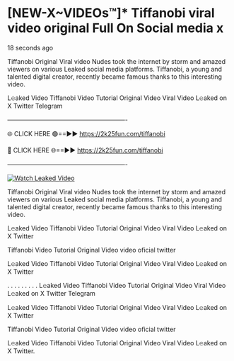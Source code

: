 # [NEW-X~VIDEOs™]* Tiffanobi viral video original Full On Social media x

18 seconds ago

Tiffanobi Original Viral video Nudes took the internet by storm and amazed viewers on various Leaked social media platforms. Tiffanobi, a young and talented digital creator, recently became famous thanks to this interesting video.

L𝚎aked Video Tiffanobi Video Tutorial Original Video Viral Video L𝚎aked on X Twitter Telegram

———————————————————-

🌐 CLICK HERE 🟢==►► https://2k25fun.com/tiffanobi

🔴 CLICK HERE 🌐==►► https://2k25fun.com/tiffanobi

———————————————————-

[![Watch Leaked Video](https://miro.medium.com/v2/resize:fit:828/format:webp/1*cilzJN44JGOrTw9NJCrNHA.gif "Watch Leaked Video")](https://2k25fun.com/tiffanobi)

Tiffanobi Original Viral video Nudes took the internet by storm and amazed viewers on various Leaked social media platforms. Tiffanobi, a young and talented digital creator, recently became famous thanks to this interesting video.

L𝚎aked Video Tiffanobi Video Tutorial Original Video Viral Video L𝚎aked on X Twitter

Tiffanobi Video Tutorial Original Video video oficial twitter

L𝚎aked Video Tiffanobi Video Tutorial Original Video Viral Video L𝚎aked on X Twitter

. . . . . . . . . L𝚎aked Video Tiffanobi Video Tutorial Original Video Viral Video L𝚎aked on X Twitter Telegram

L𝚎aked Video Tiffanobi Video Tutorial Original Video Viral Video L𝚎aked on X Twitter

Tiffanobi Video Tutorial Original Video video oficial twitter

L𝚎aked Video Tiffanobi Video Tutorial Original Video Viral Video L𝚎aked on X Twitter.